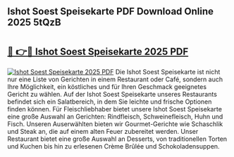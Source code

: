 ## Ishot Soest Speisekarte PDF Download Online 2025 5tQzB

# <h2><a href="http://gc83av.nevu.top/?p=Ishot+Soest+Speisekarte">🔗 👉🔴 Ishot Soest Speisekarte 2025 PDF</a></h2>

[![Ishot Soest Speisekarte 2025 PDF](https://i.imgur.com/dBaPXMq.png)](http://gc83av.nevu.top/?p=Ishot+Soest+Speisekarte)
Die Ishot Soest Speisekarte ist nicht nur eine Liste von Gerichten in einem Restaurant oder Café, sondern auch Ihre Möglichkeit, ein köstliches und für Ihren Geschmack geeignetes Gericht zu wählen. Auf der Ishot Soest Speisekarte unseres Restaurants befindet sich ein Salatbereich, in dem Sie leichte und frische Optionen finden können. Für Fleischliebhaber bietet unsere Ishot Soest Speisekarte eine große Auswahl an Gerichten: Rindfleisch, Schweinefleisch, Huhn und Fisch. Unseren Auserwählten bieten wir Gourmet-Gerichte wie Schaschlik und Steak an, die auf einem alten Feuer zubereitet werden. Unser Restaurant bietet eine große Auswahl an Desserts, von traditionellen Torten und Kuchen bis hin zu erlesenen Crème Brûlée und Schokoladensuppen.
